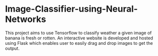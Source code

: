 # Image-Classifier-using-Neural-Networks

This project aims to use Tensorflow to classify weather a given image of banana is fresh or rotten. An interactive website is developed and hosted using Flask which enables user to easily drag and drop images to get the output.
